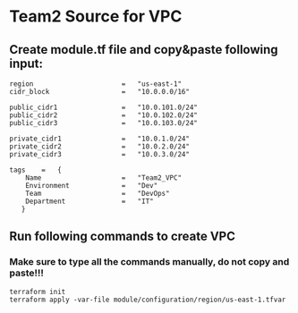 # Team2 Source for VPC
## Create module.tf file and copy&paste following input:

```
region                      =   "us-east-1"
cidr_block                  =   "10.0.0.0/16"

public_cidr1                =   "10.0.101.0/24"
public_cidr2                =   "10.0.102.0/24"
public_cidr3                =   "10.0.103.0/24"

private_cidr1               =   "10.0.1.0/24"
private_cidr2               =   "10.0.2.0/24"
private_cidr3               =   "10.0.3.0/24"

tags    =   {
    Name                    =   "Team2_VPC"
    Environment             =   "Dev"
    Team                    =   "DevOps"
    Department              =   "IT"
   }
```
## Run following commands to create VPC
### Make sure to type all the commands manually, do not copy and paste!!!
```
terraform init
terraform apply -var-file module/configuration/region/us-east-1.tfvar
```
